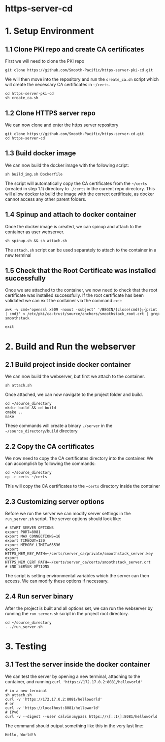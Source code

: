 # https-server-cd
# 1. Setup Environment
## 1.1 Clone PKI repo and create CA certificates
First we will need to clone the PKI repo
```
git clone https://github.com/Smooth-Pacific/https-server-pki-cd.git
```
We will then move into the repository and run the `create_ca.sh` script which will create the necessary CA certificates in `~/certs`.
```
cd https-server-pki-cd
sh create_ca.sh
```

## 1.2 Clone HTTPS server repo
We can now clone and enter the https server repository
```
git clone https://github.com/Smooth-Pacific/https-server-cd.git
cd https-server-cd
```

## 1.3 Build docker image
We can now build the docker image with the following script:
```
sh build_img.sh Dockerfile
```
The script will automatically copy the CA certificates from the `~/certs` (created in step 1.1) directory to `./certs` in the current repo directory. This will allow docker to build the image with the correct certificate, as docker cannot access any other parent folders.

## 1.4 Spinup and attach to docker container
Once the docker image is created, we can spinup and attach to the container as user webserver.
```
sh spinup.sh && sh attach.sh
```
The `attach.sh` script can be used separately to attach to the container in a new terminal

## 1.5 Check that the Root Certificate was installed successfully
Once we are attached to the container, we now need to check that the root certificate was installed successfully. If the root certificate has been validated we can exit the container via the command `exit`
```
awk -v cmd='openssl x509 -noout -subject' '/BEGIN/{close(cmd)};{print | cmd}' < /etc/pki/ca-trust/source/anchors/smoothstack_root.crt | grep smoothstack

exit
```

# 2. Build and Run the webserver
## 2.1 Build project inside docker container
We can now build the webserver, but first we attach to the container.
```
sh attach.sh
```
Once attached, we can now navigate to the project folder and build.
```
cd ~/source_directory
mkdir build && cd build
cmake ..
make
```
These commands will create a binary `./server` in the `~/source_directory/build` directory

## 2.2 Copy the CA certificates
We now need to copy the CA certificates directory into the container. We can accomplish by following the commands:
```
cd ~/source_directory
cp -r certs ~/certs
```
This will copy the CA certificates to the `~certs` directory inside the container

## 2.3 Customizing server options
Before we run the server we can modify server settings in the `run_server.sh` script. The server options should look like:
```
# START SERVER OPTIONS
export PORT=8081
export MAX_CONNECTIONS=16
export TIMEOUT=120
export MEMORY_LIMIT=65536
export HTTPS_MEM_KEY_PATH=~/certs/server_ca/private/smoothstack_server.key
export HTTPS_MEM_CERT_PATH=~/certs/server_ca/certs/smoothstack_server.crt
# END SERVER OPTIONS
```
The script is setting environmental variables which the server can then access. We can modify these options if necessary.

## 2.4 Run server binary
After the project is built and all options set, we can run the webserver by running the `run_server.sh` script in the project root directory.
```
cd ~/source_directory
. ./run_server.sh
```

# 3. Testing
## 3.1 Test the server inside the docker container
We can test the server by opening a new terminal, attaching to the container, and running `curl 'https://172.17.0.2:8081/helloworld'`
```
# in a new terminal
sh attach.sh
curl -v 'https://172.17.0.2:8081/helloworld'
# or
curl -v 'https://localhost:8081/helloworld'
# IPv6
curl -v --digest --user calvin:mypass https://\[::1\]:8081/helloworld
```
The command should output something like this in the very last line:
```
Hello, World!%
```